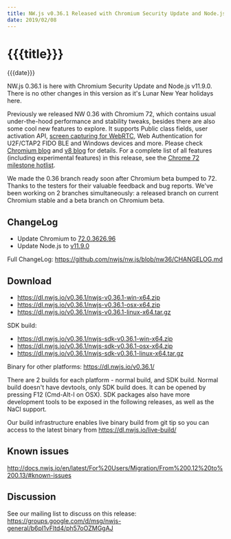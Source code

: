 ```yaml
---
title: NW.js v0.36.1 Released with Chromium Security Update and Node.js v11.9.0
date: 2019/02/08
---
```

# {{{title}}}
{{{date}}}

NW.js 0.36.1 is here with Chromium Security Update and Node.js v11.9.0. There is no other changes in this version as it's Lunar New Year holidays here.

Previously we released NW 0.36 with Chromium 72, which contains usual under-the-hood performance and stability tweaks, besides there are also some cool new features to explore. It supports Public class fields, user activation API, [screen capturing for WebRTC](https://bugs.chromium.org/p/chromium/issues/detail?id=326740), Web Authentication for U2F/CTAP2 FIDO BLE and Windows devices and more. Please check [Chromium blog](https://blog.chromium.org/2018/12/chrome-72-beta-public-class-fields-user.html) and [v8 blog](https://v8.dev/blog/v8-release-72) for details. For a complete list of all features (including experimental features) in this release, see the [Chrome 72 milestone hotlist](https://www.chromestatus.com/features#milestone=72).

We made the 0.36 branch ready soon after Chromium beta bumped to 72. Thanks to the testers for their valuable feedback and bug reports. We've been working on 2 branches simultaneously: a released branch on current Chromium stable and a beta branch on Chromium beta.

## ChangeLog

- Update Chromium to [72.0.3626.96](https://chromereleases.googleblog.com/2019/02/stable-channel-update-for-desktop.html)
- Update Node.js to [v11.9.0](https://nodejs.org/en/blog/release/v11.9.0/)

Full ChangeLog: https://github.com/nwjs/nw.js/blob/nw36/CHANGELOG.md

## Download 

* https://dl.nwjs.io/v0.36.1/nwjs-v0.36.1-win-x64.zip 
* https://dl.nwjs.io/v0.36.1/nwjs-v0.36.1-osx-x64.zip 
* https://dl.nwjs.io/v0.36.1/nwjs-v0.36.1-linux-x64.tar.gz 

SDK build: 
* https://dl.nwjs.io/v0.36.1/nwjs-sdk-v0.36.1-win-x64.zip 
* https://dl.nwjs.io/v0.36.1/nwjs-sdk-v0.36.1-osx-x64.zip 
* https://dl.nwjs.io/v0.36.1/nwjs-sdk-v0.36.1-linux-x64.tar.gz 

Binary for other platforms: https://dl.nwjs.io/v0.36.1/ 

There are 2 builds for each platform - normal build, and SDK build. Normal build doesn't have devtools, only SDK build does. lt can be opened by pressing F12 (Cmd-Alt-I on OSX). SDK packages also have more development tools to be exposed in the following releases, as well as the NaCl support.

Our build infrastructure enables live binary build from git tip so you can access to the latest binary from https://dl.nwjs.io/live-build/ 

## Known issues 

http://docs.nwjs.io/en/latest/For%20Users/Migration/From%200.12%20to%200.13/#known-issues

## Discussion

See our mailing list to discuss on this release: https://groups.google.com/d/msg/nwjs-general/b6pI1vFltd4/ph57oOZMGgAJ
